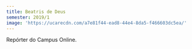 ```yaml
---
title: Beatris de Deus
semester: 2019/1
image: 'https://ucarecdn.com/a7e81f44-ead8-44e4-8da5-f466603dc5ea/'
---
```

Repórter do Campus Online.
